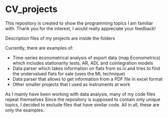 # CV_projects
This repository is created to show the programming topics I am familiar with. Thank you for the interest, I would really appreciate your feedback!

Description files of my projects are inside the folders

Currently, there are examples of:
* Time-series econometrical analysis of export data (map Econometrics) which includes stationarity tests, AR, ADL and cointegration models
* Data parser which takes information on flats from ss.lv and tries to find the undervalued flats for sale (uses the ML technique)
* Data parser that allows to get information from a PDF file in excel format
* Other smaller projects that I used as instruments at work

As I mainly have been working with data analysis, many of my code files repeat themselves Since the repository is supposed to contain only unique topics, I decided to exclude files that have similar code. All in all, these are only the examples.
